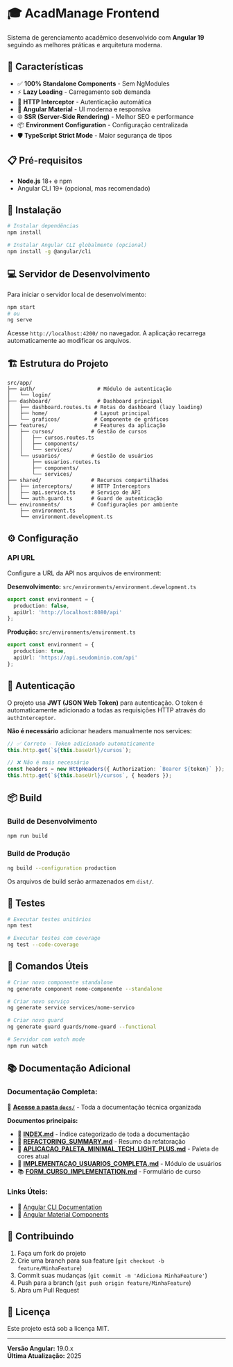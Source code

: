 # 🎓 AcadManage Frontend

Sistema de gerenciamento acadêmico desenvolvido com **Angular 19** seguindo as melhores práticas e arquitetura moderna.

## 🚀 Características

- ✅ **100% Standalone Components** - Sem NgModules
- ⚡ **Lazy Loading** - Carregamento sob demanda
- 🔐 **HTTP Interceptor** - Autenticação automática
- 🎨 **Angular Material** - UI moderna e responsiva
- 🌐 **SSR (Server-Side Rendering)** - Melhor SEO e performance
- 📦 **Environment Configuration** - Configuração centralizada
- 🛡️ **TypeScript Strict Mode** - Maior segurança de tipos

## 📋 Pré-requisitos

- **Node.js** 18+ e npm
- Angular CLI 19+ (opcional, mas recomendado)

## 🔧 Instalação

```bash
# Instalar dependências
npm install

# Instalar Angular CLI globalmente (opcional)
npm install -g @angular/cli
```

## 💻 Servidor de Desenvolvimento

Para iniciar o servidor local de desenvolvimento:

```bash
npm start
# ou
ng serve
```

Acesse `http://localhost:4200/` no navegador. A aplicação recarrega automaticamente ao modificar os arquivos.

## 🏗️ Estrutura do Projeto

```
src/app/
├── auth/                    # Módulo de autenticação
│   └── login/
├── dashboard/               # Dashboard principal
│   ├── dashboard.routes.ts # Rotas do dashboard (lazy loading)
│   ├── home/               # Layout principal
│   └── graficos/           # Componente de gráficos
├── features/               # Features da aplicação
│   ├── cursos/            # Gestão de cursos
│   │   ├── cursos.routes.ts
│   │   ├── components/
│   │   └── services/
│   └── usuarios/          # Gestão de usuários
│       ├── usuarios.routes.ts
│       ├── components/
│       └── services/
├── shared/                # Recursos compartilhados
│   ├── interceptors/      # HTTP Interceptors
│   ├── api.service.ts     # Serviço de API
│   └── auth.guard.ts      # Guard de autenticação
└── environments/          # Configurações por ambiente
    ├── environment.ts
    └── environment.development.ts
```

## ⚙️ Configuração

### API URL

Configure a URL da API nos arquivos de environment:

**Desenvolvimento:** `src/environments/environment.development.ts`
```typescript
export const environment = {
  production: false,
  apiUrl: 'http://localhost:8080/api'
};
```

**Produção:** `src/environments/environment.ts`
```typescript
export const environment = {
  production: true,
  apiUrl: 'https://api.seudominio.com/api'
};
```

## 🔐 Autenticação

O projeto usa **JWT (JSON Web Token)** para autenticação. O token é automaticamente adicionado a todas as requisições HTTP através do `authInterceptor`.

**Não é necessário** adicionar headers manualmente nos services:

```typescript
// ✅ Correto - Token adicionado automaticamente
this.http.get(`${this.baseUrl}/cursos`);

// ❌ Não é mais necessário
const headers = new HttpHeaders({ Authorization: `Bearer ${token}` });
this.http.get(`${this.baseUrl}/cursos`, { headers });
```

## 📦 Build

### Build de Desenvolvimento
```bash
npm run build
```

### Build de Produção
```bash
ng build --configuration production
```

Os arquivos de build serão armazenados em `dist/`.

## 🧪 Testes

```bash
# Executar testes unitários
npm test

# Executar testes com coverage
ng test --code-coverage
```

## 🚀 Comandos Úteis

```bash
# Criar novo componente standalone
ng generate component nome-componente --standalone

# Criar novo serviço
ng generate service services/nome-servico

# Criar novo guard
ng generate guard guards/nome-guard --functional

# Servidor com watch mode
npm run watch
```

## 📚 Documentação Adicional

### **Documentação Completa:**
📁 **[Acesse a pasta `docs/`](./docs/)** - Toda a documentação técnica organizada

**Documentos principais:**
- 📖 **[INDEX.md](./docs/INDEX.md)** - Índice categorizado de toda a documentação
- 🔄 **[REFACTORING_SUMMARY.md](./docs/REFACTORING_SUMMARY.md)** - Resumo da refatoração
- 🎨 **[APLICACAO_PALETA_MINIMAL_TECH_LIGHT_PLUS.md](./docs/APLICACAO_PALETA_MINIMAL_TECH_LIGHT_PLUS.md)** - Paleta de cores atual
- 👥 **[IMPLEMENTACAO_USUARIOS_COMPLETA.md](./docs/IMPLEMENTACAO_USUARIOS_COMPLETA.md)** - Módulo de usuários
- 📚 **[FORM_CURSO_IMPLEMENTATION.md](./docs/FORM_CURSO_IMPLEMENTATION.md)** - Formulário de curso

### **Links Úteis:**
- 🔗 [Angular CLI Documentation](https://angular.dev/tools/cli)
- 🔗 [Angular Material Components](https://material.angular.io/components)

## 🤝 Contribuindo

1. Faça um fork do projeto
2. Crie uma branch para sua feature (`git checkout -b feature/MinhaFeature`)
3. Commit suas mudanças (`git commit -m 'Adiciona MinhaFeature'`)
4. Push para a branch (`git push origin feature/MinhaFeature`)
5. Abra um Pull Request

## 📝 Licença

Este projeto está sob a licença MIT.

---

**Versão Angular:** 19.0.x  
**Última Atualização:** 2025
